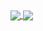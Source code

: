 <a href="https://github.com/bjwktcsnzh">
  <img align="center" src="https://github-readme-stats.vercel.app/api?username=bjwktcsnzh&count_private=true&show_icons=true&theme=chartreuse-dark" />
</a>
<a href="https://github.com/bjwktcsnzh">
  <img align="center" src="https://github-readme-stats.vercel.app/api/top-langs/?username=bjwktcsnzh&layout=compact&theme=chartreuse-dark&langs_count=8" />
</a>


